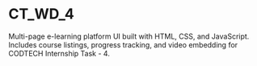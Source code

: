 # CT_WD_4
Multi-page e-learning platform UI built with HTML, CSS, and JavaScript. Includes course listings, progress tracking, and video embedding for CODTECH Internship Task - 4.
